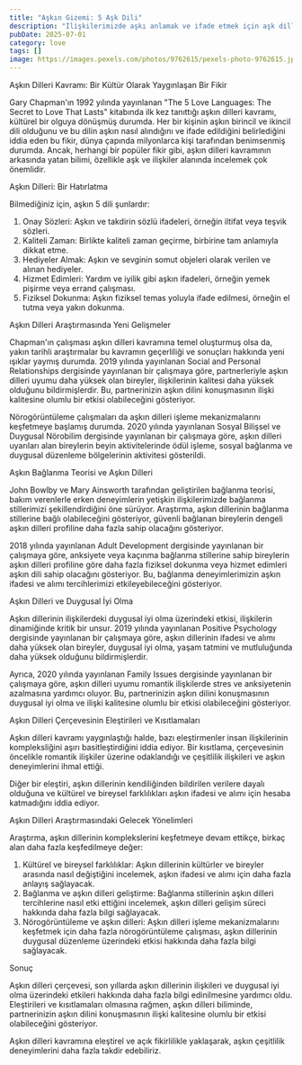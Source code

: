 ```yaml
---
title: "Aşkın Gizemi: 5 Aşk Dili"
description: "İlişkilerimizde aşkı anlamak ve ifade etmek için aşk dilleri kavramı devrim yarattı. Fakat bilim, bu popüler çerçeveden ne diyor? Bu makalede, aşk ..."
pubDate: 2025-07-01
category: love
tags: []
image: https://images.pexels.com/photos/9762615/pexels-photo-9762615.jpeg?auto=compress&cs=tinysrgb&h=650&w=940
---
```


Aşkın Dilleri Kavramı: Bir Kültür Olarak Yaygınlaşan Bir Fikir

Gary Chapman'ın 1992 yılında yayınlanan "The 5 Love Languages: The Secret to Love That Lasts" kitabında ilk kez tanıttığı aşkın dilleri kavramı, kültürel bir olguya dönüşmüş durumda. Her bir kişinin aşkın birincil ve ikincil dili olduğunu ve bu dilin aşkın nasıl alındığını ve ifade edildiğini belirlediğini iddia eden bu fikir, dünya çapında milyonlarca kişi tarafından benimsenmiş durumda. Ancak, herhangi bir popüler fikir gibi, aşkın dilleri kavramının arkasında yatan bilimi, özellikle aşk ve ilişkiler alanında incelemek çok önemlidir.

Aşkın Dilleri: Bir Hatırlatma

Bilmediğiniz için, aşkın 5 dili şunlardır:

1. Onay Sözleri: Aşkın ve takdirin sözlü ifadeleri, örneğin iltifat veya teşvik sözleri.
2. Kaliteli Zaman: Birlikte kaliteli zaman geçirme, birbirine tam anlamıyla dikkat etme.
3. Hediyeler Almak: Aşkın ve sevginin somut objeleri olarak verilen ve alınan hediyeler.
4. Hizmet Edimleri: Yardım ve iyilik gibi aşkın ifadeleri, örneğin yemek pişirme veya errand çalışması.
5. Fiziksel Dokunma: Aşkın fiziksel temas yoluyla ifade edilmesi, örneğin el tutma veya yakın dokunma.

Aşkın Dilleri Araştırmasında Yeni Gelişmeler

Chapman'ın çalışması aşkın dilleri kavramına temel oluşturmuş olsa da, yakın tarihli araştırmalar bu kavramın geçerliliği ve sonuçları hakkında yeni ışıklar yaymış durumda. 2019 yılında yayınlanan Social and Personal Relationships dergisinde yayınlanan bir çalışmaya göre, partnerleriyle aşkın dilleri uyumu daha yüksek olan bireyler, ilişkilerinin kalitesi daha yüksek olduğunu bildirmişlerdir. Bu, partnerinizin aşkın dilini konuşmasının ilişki kalitesine olumlu bir etkisi olabileceğini gösteriyor.

Nörogörüntüleme çalışmaları da aşkın dilleri işleme mekanizmalarını keşfetmeye başlamış durumda. 2020 yılında yayınlanan Sosyal Bilişsel ve Duygusal Nörobilim dergisinde yayınlanan bir çalışmaya göre, aşkın dilleri uyarıları alan bireylerin beyin aktivitelerinde ödül işleme, sosyal bağlanma ve duygusal düzenleme bölgelerinin aktivitesi gösterildi.

Aşkın Bağlanma Teorisi ve Aşkın Dilleri

John Bowlby ve Mary Ainsworth tarafından geliştirilen bağlanma teorisi, bakım verenlerle erken deneyimlerin yetişkin ilişkilerimizde bağlanma stillerimizi şekillendirdiğini öne sürüyor. Araştırma, aşkın dillerinin bağlanma stillerine bağlı olabileceğini gösteriyor, güvenli bağlanan bireylerin dengeli aşkın dilleri profiline daha fazla sahip olacağını gösteriyor.

2018 yılında yayınlanan Adult Development dergisinde yayınlanan bir çalışmaya göre, anksiyete veya kaçınma bağlanma stillerine sahip bireylerin aşkın dilleri profiline göre daha fazla fiziksel dokunma veya hizmet edimleri aşkın dili sahip olacağını gösteriyor. Bu, bağlanma deneyimlerimizin aşkın ifadesi ve alımı tercihlerimizi etkileyebileceğini gösteriyor.

Aşkın Dilleri ve Duygusal İyi Olma

Aşkın dillerinin ilişkilerdeki duygusal iyi olma üzerindeki etkisi, ilişkilerin dinamiğinde kritik bir unsur. 2019 yılında yayınlanan Positive Psychology dergisinde yayınlanan bir çalışmaya göre, aşkın dillerinin ifadesi ve alımı daha yüksek olan bireyler, duygusal iyi olma, yaşam tatmini ve mutluluğunda daha yüksek olduğunu bildirmişlerdir.

Ayrıca, 2020 yılında yayınlanan Family Issues dergisinde yayınlanan bir çalışmaya göre, aşkın dilleri uyumu romantik ilişkilerde stres ve anksiyetenin azalmasına yardımcı oluyor. Bu, partnerinizin aşkın dilini konuşmasının duygusal iyi olma ve ilişki kalitesine olumlu bir etkisi olabileceğini gösteriyor.

Aşkın Dilleri Çerçevesinin Eleştirileri ve Kısıtlamaları

Aşkın dilleri kavramı yaygınlaştığı halde, bazı eleştirmenler insan ilişkilerinin kompleksliğini aşırı basitleştirdiğini iddia ediyor. Bir kısıtlama, çerçevesinin öncelikle romantik ilişkiler üzerine odaklandığı ve çeşitlilik ilişkileri ve aşkın deneyimlerini ihmal ettiği.

Diğer bir eleştiri, aşkın dillerinin kendiliğinden bildirilen verilere dayalı olduğuna ve kültürel ve bireysel farklılıkları aşkın ifadesi ve alımı için hesaba katmadığını iddia ediyor.

Aşkın Dilleri Araştırmasındaki Gelecek Yönelimleri

Araştırma, aşkın dillerinin komplekslerini keşfetmeye devam ettikçe, birkaç alan daha fazla keşfedilmeye değer:

1. Kültürel ve bireysel farklılıklar: Aşkın dillerinin kültürler ve bireyler arasında nasıl değiştiğini incelemek, aşkın ifadesi ve alımı için daha fazla anlayış sağlayacak.
2. Bağlanma ve aşkın dilleri geliştirme: Bağlanma stillerinin aşkın dilleri tercihlerine nasıl etki ettiğini incelemek, aşkın dilleri gelişim süreci hakkında daha fazla bilgi sağlayacak.
3. Nörogörüntüleme ve aşkın dilleri: Aşkın dilleri işleme mekanizmalarını keşfetmek için daha fazla nörogörüntüleme çalışması, aşkın dillerinin duygusal düzenleme üzerindeki etkisi hakkında daha fazla bilgi sağlayacak.

Sonuç

Aşkın dilleri çerçevesi, son yıllarda aşkın dillerinin ilişkileri ve duygusal iyi olma üzerindeki etkileri hakkında daha fazla bilgi edinilmesine yardımcı oldu. Eleştirileri ve kısıtlamaları olmasına rağmen, aşkın dilleri biliminde, partnerinizin aşkın dilini konuşmasının ilişki kalitesine olumlu bir etkisi olabileceğini gösteriyor.

Aşkın dilleri kavramına eleştirel ve açık fikirlilikle yaklaşarak, aşkın çeşitlilik deneyimlerini daha fazla takdir edebiliriz.